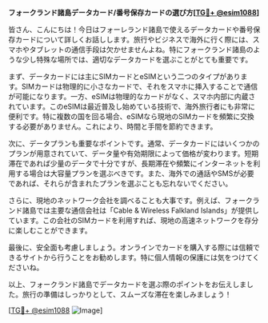 **フォークランド諸島データカード/番号保存カードの選び方[[TG💪+ @esim1088](https://t.me/s/esim1088)]**

皆さん、こんにちは！今日はフォーレランド諸島で使えるデータカードや番号保存カードについて詳しくお話しします。旅行やビジネスで海外に行く際には、スマホやタブレットの通信手段は欠かせませんよね。特にフォークランド諸島のような少し特殊な場所では、適切なデータカードを選ぶことがとても重要です。

まず、データカードには主にSIMカードとeSIMという二つのタイプがあります。SIMカードは物理的に小さなカードで、それをスマホに挿入することで通信が可能になります。一方、eSIMは物理的なカードがなく、スマホ内部に内蔵されています。このeSIMは最近普及し始めている技術で、海外旅行者にも非常に便利です。特に複数の国を回る場合、eSIMなら現地のSIMカードを頻繁に交換する必要がありません。これにより、時間と手間を節約できます。

次に、データプランも重要なポイントです。通常、データカードにはいくつかのプランが用意されていて、データ量や有効期限によって価格が変わります。短期滞在であれば少量のデータで十分ですが、長期滞在や頻繁にインターネットを利用する場合は大容量プランを選ぶべきです。また、海外での通話やSMSが必要であれば、それらが含まれたプランを選ぶことも忘れないでください。

さらに、現地のネットワーク会社を調べることも大事です。例えば、フォークランド諸島では主要な通信会社は「Cable & Wireless Falkland Islands」が提供しています。この会社のSIMカードを利用すれば、現地の高速ネットワークを存分に楽しむことができます。

最後に、安全面も考慮しましょう。オンラインでカードを購入する際には信頼できるサイトから行うことをお勧めします。特に個人情報の保護には気をつけてくださいね。

以上、フォークランド諸島でデータカードを選ぶ際のポイントをお伝えしました。旅行の準備はしっかりとして、スムーズな滞在を楽しみましょう！

[[TG💪+ @esim1088](https://t.me/s/esim1088) ![Image](https://i.postimg.cc/Y0z9fWf4/image.png)]
